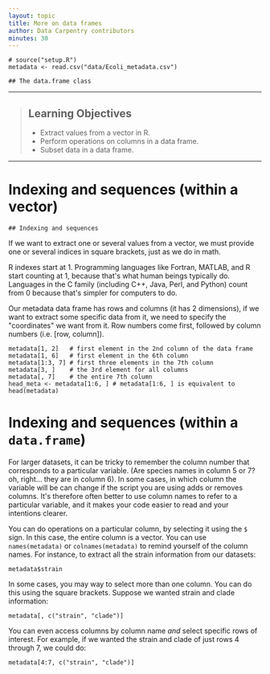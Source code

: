```yaml
---
layout: topic
title: More on data frames
author: Data Carpentry contributors
minutes: 30
---
```


```
# source("setup.R")
metadata <- read.csv("data/Ecoli_metadata.csv")
```

```
## The data.frame class
```

------------

> ## Learning Objectives
>
> * Extract values from a vector in R.
> * Perform operations on columns in a data frame.
> * Subset data in a data frame.


------------
<!--
# What are data frames?

`data.frame` is the _de facto_ data structure for most tabular data and what we
use for statistics and plotting.

A `data.frame` is a collection of vectors of identical lengths. Each vector
represents a column, and each vector can be of a different data type (e.g.,
characters, integers, factors). The `str()` function is useful to inspect the
data types of the columns.

A `data.frame` can be created by the functions `read.csv()` or `read.table()`, in
other words, when importing spreadsheets from your hard drive (or the web).

By default, `data.frame` converts (= coerces) columns that contain characters
(i.e., text) into the `factor` data type. Depending on what you want to do with
the data, you may want to keep these columns as `character`. To do so,
`read.csv()` and `read.table()` have an argument called `stringsAsFactors` which
can be set to `FALSE`:

```{r, eval=FALSE, purl=FALSE}
some_data <- read.csv("data/some_file.csv", stringsAsFactors=FALSE)
```

<!--- talk about colClasses argument?, row names?  --->

<!--

You can also create `data.frame` manually with the function `data.frame()`. This
function can also take the argument `stringsAsFactors`. Compare the output of
these examples, and compare the difference between when the data are being read
as `character` and when they are being as `factor`.

```{r, results='show', purl=TRUE}
example_data <- data.frame(animal=c("dog", "cat", "sea cucumber", "sea urchin"),
                           feel=c("furry", "furry", "squishy", "spiny"),
                           weight=c(45, 8, 1.1, 0.8))
str(example_data)
example_data <- data.frame(animal=c("dog", "cat", "sea cucumber", "sea urchin"),
                           feel=c("furry", "furry", "squishy", "spiny"),
                           weight=c(45, 8, 1.1, 0.8), stringsAsFactors=FALSE)
str(example_data)
```

-->

# Indexing and sequences (within a vector)

```
## Indexing and sequences
```

If we want to extract one or several values from a vector, we must provide one
or several indices in square brackets, just as we do in math.

<!--
For instance:

```{r, results='show', purl=FALSE, eval=FALSE}
expression[2] # what level of expression is in the second element of the vector?
expression[c(3, 2)]
expression[2:4]
expression[c(3,2, 2:4)] # combining both what do you get?
```
-->

R indexes start at 1. Programming languages like Fortran, MATLAB, and R start
counting at 1, because that's what human beings typically do. Languages in the C
family (including C++, Java, Perl, and Python) count from 0 because that's
simpler for computers to do.

<!--
`:` is a special function that creates numeric vectors of integer in increasing
or decreasing order, test `1:10` and `10:1` for instance. The function `seq()`
(for __seq__uence) can be used to create more complex patterns:

```{r, results='show', purl=FALSE, eval=FALSE}
seq(1, 10, by=2)
seq(5, 10, length.out=3)       # equal breaks of sequence into vector length = length.out
seq(50, by=5, length.out=10)   # sequence 50 by 5 until you hit vector length = length.out
seq(1, 8, by=3)                # sequence by 3 until you hit 8
```
-->


Our metadata data frame has rows and columns (it has 2 dimensions), if we want to
extract some specific data from it, we need to specify the "coordinates" we want
from it. Row numbers come first, followed by column numbers (i.e. [row, column]).

```
metadata[1, 2]   # first element in the 2nd column of the data frame
metadata[1, 6]   # first element in the 6th column
metadata[1:3, 7] # first three elements in the 7th column
metadata[3, ]    # the 3rd element for all columns
metadata[, 7]    # the entire 7th column
head_meta <- metadata[1:6, ] # metadata[1:6, ] is equivalent to head(metadata)
```

<!--
### Challenge

1. The function `nrow()` on a `data.frame` returns the number of rows. Use it,
   in conjuction with `seq()` to create a new `data.frame` called
   `meta_by_2` that includes every other row of the survey data frame
   starting at row 2 (2, 4, 6, ...)


```{r, purl=FALSE}
meta_by_2 <- metadata[seq(2, nrow(metadata), by=2), ]
```
--->

# Indexing and sequences (within a `data.frame`)

For larger datasets, it can be tricky to remember the column number that
corresponds to a particular variable. (Are species names in column 5 or 7? oh,
right... they are in column 6). In some cases, in which column the variable will
be can change if the script you are using adds or removes columns. It's
therefore often better to use column names to refer to a particular variable,
and it makes your code easier to read and your intentions clearer.

You can do operations on a particular column, by selecting it using the `$`
sign. In this case, the entire column is a vector. You can use
`names(metadata)` or `colnames(metadata)` to remind yourself of the column names.
For instance, to extract all the strain information from our datasets:

```
metadata$strain
```

In some cases, you may way to select more than one column. You can do this using
the square brackets. Suppose we wanted strain and clade information:

```
metadata[, c("strain", "clade")]
```

You can even access columns by column name _and_ select specific rows of interest. For example, if we wanted the strain and clade of just rows
4 through 7, we could do:

```
metadata[4:7, c("strain", "clade")]
```
